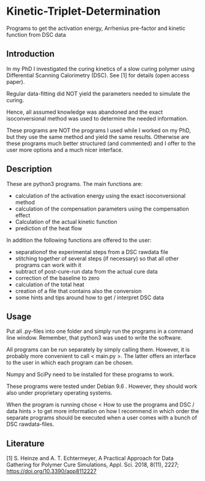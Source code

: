 # Kinetic-Triplet-Determination
Programs to get the activation energy, Arrhenius pre-factor and kinetic function from DSC data

## Introduction
In my PhD I investigated the curing kinetics of a slow curing polymer using Differential Scanning Calorimetry (DSC).
See [1] for details (open access paper).

Regular data-fitting did NOT yield the parameters needed to simulate the curing.

Hence, all assumed knowledge was abandoned and the exact isoconversional method was used to determine the needed information.

These programs are NOT the programs I used while I worked on my PhD, but they use the same method and yield the same results.
Otherwise are these programs much better structured (and commented) and I offer to the user more options and a much nicer interface.

## Description
These are python3 programs. The main functions are:
- calculation of the activation energy using the exact isoconversional method
- calculation of the compensation parameters using the compensation effect
- Calculation of the actual kinetic function
- prediction of the heat flow

In addition the following functions are offered to the user:
- separationof the experimental steps from a DSC rawdata file
- stitching together of several steps (if necessary) so that all other programs can work with it
- subtract of post-cure-run data from the actual cure data
- correction of the baseline to zero
- calculation of the total heat
- creation of a file that contains also the conversion
- some hints and tips around how to get / interpret DSC data

## Usage
Put all .py-files into one folder and simply run the programs in a command line window. Remember, that python3 was used to write the software.

All programs can be run separately by simply calling them. However, it is probably more convenient to call < main.py >. The latter offers an interface to the user in which each program can be chosen.

Numpy and SciPy need to be installed for these programs to work.

These programs were tested under Debian 9.6 . However, they should work also under proprietary operating systems. 

When the program is running chose < How to use the programs and DSC / data hints > to get more information on how I recommend in which order the separate programs should be executed when a user comes with a bunch of DSC rawdata-files.

## Literature
[1] S. Heinze and A. T. Echtermeyer, A Practical Approach for Data Gathering for Polymer Cure Simulations, Appl. Sci. 2018, 8(11), 2227; https://doi.org/10.3390/app8112227

